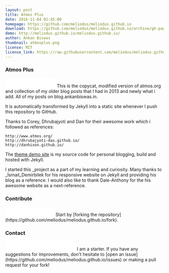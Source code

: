 ```yaml
---
layout: post
title: Atmos Plus
date: 2016-11-04 02:45:00
homepage: https://github.com/meliodus/meliodus.github.io
download: https://github.com/meliodus/meliodus.github.io/archive/gh-pages.zip
demo: http://meliodus.github.io/meliodus.github.io/
author: Ankan Biswas
thumbnail: atmosplus.png
license: MIT
license_link: https://raw.githubusercontent.com/meliodus/meliodus.github.io/gh-pages/LICENSE
---
```

### Atmos Plus
<iframe src="//ghbtns.com/github-btn.html?user=meliodus&repo=meliodus.github.io&type=watch&count=true&size=large" allowtransparency="true" frameborder="0" scrolling="0" width="160px" height="30px"></iframe>
This is the copycat, modified version of atmos.org and collection of my older blog posts that I had in 2013 and newly what i add. All of my posts on blog.ankanbiswas.in.

It is automatically transformed by Jekyll into a static site whenever I push this repository to GitHub.

Thanks to Corey, Dhrubajyoti and Dan for their awesome work which i followed as references:

    http://www.atmos.org/
    http://dhrubajyoti-das.github.io/
    http://danhixon.github.io/


The [theme demo site](http://meliodus.github.io/) is my source code for personal blogging, build and hosted with Jekyll. 


I started this _project as a part of my learning and curiosity. Many thanks to _İsmail_Demirbilek for his responsive website on Jekyll and providing his blog as a reference.
I would also like to thank Dale-Anthony for the his awesome website as a next-reference.

### Contribute
<iframe src="//ghbtns.com/github-btn.html?user=meliodus&repo=meliodus.github.io&type=fork&count=true&size=large" allowtransparency="true" frameborder="0" scrolling="0" width="156px" height="30px"></iframe>
Start by [forking the repository](https://github.com/meliodus/meliodus.github.io/fork).

### Contact
<iframe src="//ghbtns.com/github-btn.html?user=meliodus&type=follow&count=true&size=large" allowtransparency="true" frameborder="0" scrolling="0" width="224px" height="30px"></iframe>
I am a starter. If you have any suggestions for improvements, don't hesitate to [open an issue](https://github.com/meliodus/meliodus.github.io/issues) or making a pull request for your fork!
